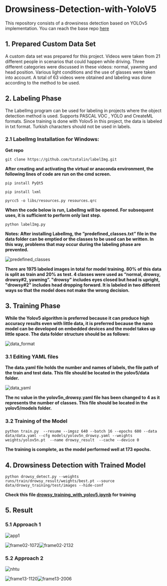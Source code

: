 # Drowsiness-Detection-with-YoloV5
 
 This repository consists of a drowsiness detection based on YOLOv5 implementation. You can reach the base repo [here](https://github.com/ultralytics/yolov5)
 
 
## 1. Prepared Custom Data Set

A custom data set was prepared for this project. Videos were taken from 21 different people in scenarios that could happen while driving. Three different categories were discussed in these videos: normal, yawning and head position. Various light conditions and the use of glasses were taken into account. A total of 63 videos were obtained and labeling was done according to the method to be used.


## 2. Labeling Phase

The LabelImg program can be used for labeling in projects where the object detection method is used. Supports PASCAL VOC , YOLO and CreateML formats. Since training is done with Yolov5 in this project, the data is labeled in txt format. Turkish characters should not be used in labels.

### 2.1 LabelImg Installation for Windows:

**Get repo**
 
 `git clone https://github.com/tzutalin/labelImg.git`

**After creating and activating the virtual or anaconda environment, the following lines of code are run on the cmd screen.**

`pip install PyQt5`

`pip install lxml`

`pyrcc5 -o libs/resources.py resources.qrc`

**When the code below is run, LabelImg will be opened. For subsequent uses, it is sufficient to perform only last step.**

`python labelImg.py`

**Notes: After installing LabelImg, the ”predefined_classes.txt” file in the data folder can be emptied or the classes to be used can be written. In this way, problems that may occur during the labeling phase are prevented.**

![predefined_classes](https://user-images.githubusercontent.com/73580507/159132999-55ba4f21-48c3-40d6-a70d-9a3431de3bfb.png)

**There are 1975 labeled images in total for model training. 80% of this data is split as train and 20% as test. 4 classes were used as “normal, drowsy, drowsy#2, yawning”. "drowsy" includes eyes closed but head is upright, "drowsy#2" includes head dropping forward. It is labeled in two different ways so that the model does not make the wrong decision.**


## 3. Training Phase

**While the Yolov5 algorithm is preferred because it can produce high accuracy results even with little data, it is preferred because the nano model can be developed on embedded devices and the model takes up little space. The data folder structure should be as follows:**

![data_format](https://user-images.githubusercontent.com/73580507/159135000-635c7787-81eb-4c70-a2b6-47c0f54bdcc8.png)


### 3.1 Editing YAML files

**The data.yaml file holds the number and names of labels, the file path of the train and test data. This file should be located in the yolov5/data folder.**

![data_yaml](https://user-images.githubusercontent.com/73580507/159135929-206f18ec-e1fd-4281-bb69-d24bc425d3cd.png)

**The nc value in the yolov5n_drowsy.yaml file has been changed to 4 as it represents the number of classes. This file should be located in the yolov5/models folder.**

### 3.2 Training of the Model

```
python train.py  --resume --imgsz 640 --batch 16 --epochs 600 --data data/data.yaml --cfg models/yolov5n_drowsy.yaml --weights weights/yolov5n.pt  --name drowsy_result  --cache --device 0
```
**The training is complete, as the model performed well at 173 epochs.**


## 4. Drowsiness Detection with Trained Model

```
python drowsy_detect.py --weights runs/train/drowsy_result/weights/best.pt --source data/drowsy_training/test/images --hide-conf
```

**Check this file [drowsy_training_with_yolov5.ipynb](https://github.com/suhedaras/Drowsiness-Detection-with-YoloV5/blob/main/drowsy_training_with_yolov5.ipynb) for training**


## 5. Result

### 5.1 Approach 1


   ![app1](https://user-images.githubusercontent.com/73580507/159136371-943b6761-0a8f-44af-a471-ff0b78d18514.gif)
   
![frame02-1072](https://user-images.githubusercontent.com/73580507/159136614-4a2a4509-e354-4df2-9455-cb01f339e317.jpg)![frame02-2132](https://user-images.githubusercontent.com/73580507/159136623-c5deb6c9-9e69-4166-a8c3-828a30b157c0.jpg)


### 5.2 Approach 2


   ![nhtu](https://user-images.githubusercontent.com/73580507/159136464-5e057cc1-fc47-4dc0-be63-1bccd94028c6.gif) 

![frame13-1120](https://user-images.githubusercontent.com/73580507/159136568-20e91a0a-8b6f-4e97-8ec5-dbad7bb624bc.jpg)![frame13-2006](https://user-images.githubusercontent.com/73580507/159136580-4707b37d-47e2-4063-90f3-18d1cb500b05.jpg)




